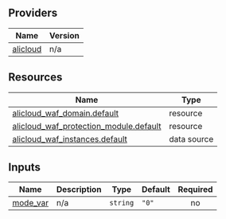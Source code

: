 <!-- BEGIN_TF_DOCS -->
## Providers

| Name | Version |
|------|---------|
| <a name="provider_alicloud"></a> [alicloud](#provider\_alicloud) | n/a |

## Resources

| Name | Type |
|------|------|
| [alicloud_waf_domain.default](https://registry.terraform.io/providers/hashicorp/alicloud/latest/docs/resources/waf_domain) | resource |
| [alicloud_waf_protection_module.default](https://registry.terraform.io/providers/hashicorp/alicloud/latest/docs/resources/waf_protection_module) | resource |
| [alicloud_waf_instances.default](https://registry.terraform.io/providers/hashicorp/alicloud/latest/docs/data-sources/waf_instances) | data source |

## Inputs

| Name | Description | Type | Default | Required |
|------|-------------|------|---------|:--------:|
| <a name="input_mode_var"></a> [mode\_var](#input\_mode\_var) | n/a | `string` | `"0"` | no |
<!-- END_TF_DOCS -->    